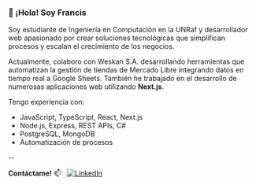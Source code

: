 ### 👋 ¡Hola! Soy Francis

Soy estudiante de Ingeniería en Computación en la UNRaf y desarrollador web apasionado por crear soluciones tecnológicas que simplifican procesos y escalan el crecimiento de los negocios.

Actualmente, colaboro con Weskan S.A. desarrollando herramientas que automatizan la gestión de tiendas de Mercado Libre integrando datos en tiempo real a Google Sheets. También he trabajado en el desarrollo de numerosas aplicaciones web utilizando **Next.js**.

Tengo experiencia con:

- JavaScript, TypeScript, React, Next.js
- Node.js, Express, REST APIs, C#
- PostgreSQL, MongoDB
- Automatización de procesos

--

**Contáctame!**
📫 &nbsp; [![LinkedIn](https://img.shields.io/badge/LinkedIn-0A66C2?style=for-the-badge&logo=linkedin&logoColor=white)](https://www.linkedin.com/in/francis-willener/)
